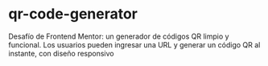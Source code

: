 # qr-code-generator
 Desafío de Frontend Mentor: un generador de códigos QR limpio y funcional. Los usuarios pueden ingresar una URL y generar un código QR al instante, con diseño responsivo
